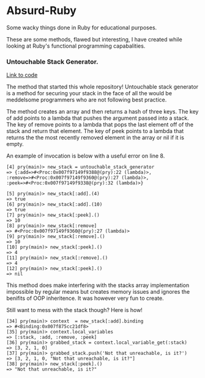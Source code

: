# Absurd-Ruby
Some wacky things done in Ruby for educational purposes. 


These are some methods, flawed but interesting, I have created while looking at Ruby's functional programming capabalities. 

### Untouchable Stack Generator.

  [Link to code](https://github.com/charkitch/Absurd-Ruby/blob/master/examples/closure_sealed_stack.rb)

  The method that started this whole repository!  Untouchable stack generator is a method for securing 
  your stack in the face of all the would be meddelsome programmers who are not following best practice. 
  
  The method creates an array and then returns a hash of three keys. The key of add points to a lambda that pushes 
  the argument passed into a stack. The key of remove points to a lambda that pops the last element off of the stack 
  and return that element. The key of peek points to a lambda that returns the the most recently removed element in the
  array or nil if it is empty. 
  
  An example of invocation is below with a useful error on line 8. 
  
  ```
  [4] pry(main)> new_stack = untouchable_stack_generator
 => {:add=>#<Proc:0x007f97149f9388@(pry):22 (lambda)>,
 :remove=>#<Proc:0x007f97149f9360@(pry):27 (lambda)>,
 :peek=>#<Proc:0x007f97149f9338@(pry):32 (lambda)>}
            
[5] pry(main)> new_stack[:add].(4)
=> true
[6] pry(main)> new_stack[:add].(10)
=> true
[7] pry(main)> new_stack[:peek].()
=> 10
[8] pry(main)> new_stack[:remove]
=> #<Proc:0x007f97149f9360@(pry):27 (lambda)>
[9] pry(main)> new_stack[:remove].()
=> 10
[10] pry(main)> new_stack[:peek].()
=> 4
[11] pry(main)> new_stack[:remove].()
=> 4
[12] pry(main)> new_stack[:peek].()
=> nil
  ```
  This method does make interfering with the stacks array implementation impossible by regular means but creates memory issues   and ignores the benifits of OOP inheritence. It was however very fun to create. 
  
  Still want to mess with the stack though? Here is how! 
  
  ```
  [34] pry(main)> context  = new_stack[:add].binding
=> #<Binding:0x007f875cc21df8>
[35] pry(main)> context.local_variables
=> [:stack, :add, :remove, :peek]
[36] pry(main)> grabbed_stack = context.local_variable_get(:stack)
=> [3, 2, 1, 0]
[37] pry(main)> grabbed_stack.push('Not that unreachable, is it?')
=> [3, 2, 1, 0, "Not that unreachable, is it?"]
[38] pry(main)> new_stack[:peek].()
=> "Not that unreachable, is it?"
```
